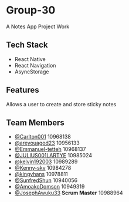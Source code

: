 # Group-30
A Notes App Project Work

## Tech Stack
- React Native
- React Navigation
- AsyncStorage

## Features
Allows a user to create and store sticky notes

## Team Members 

- [@Carlton001](https://github.com/Carlton001) 10968138
- [@areyouagod23](https://github.com/areyouagod23) 10956133
- [@Emmanuel-tetteh]() 10968137
- [@JULIUS001LARTYE](https://github.com/JULIUS001LARTEY) 10985024 
- [@kelvin192003](https://github.com/kelvin192003) 10989289
- [@Kenny-skv](https://github.com/Kenny-skv)  10984278
- [@kingvhans](https://github.com/kingvhans)  10978811
- [@SunfredShun](https://github.com/SunfredShun) 10940056
- [@AmoakoDomson](https://github.com/AmoakoDomson) 10949319
- [@JosephAwuku33](https://github.com/JosephAwuku33) **Scrum Master** 10988964

